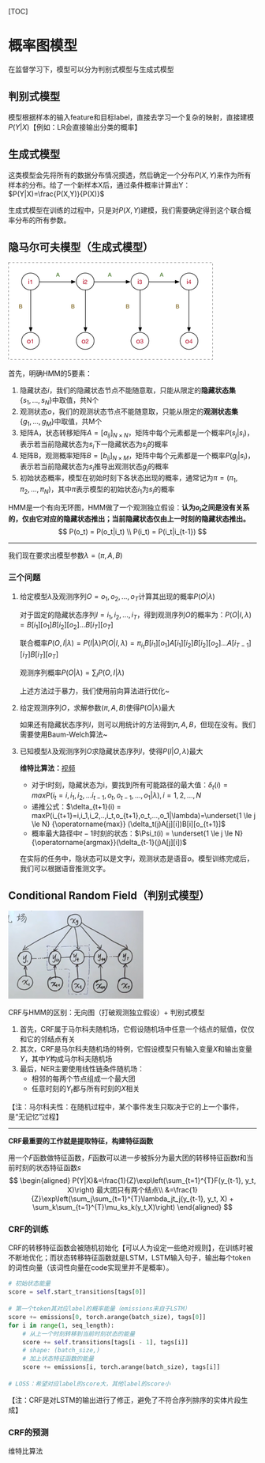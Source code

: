 [TOC]

# 概率图模型

在监督学习下，模型可以分为判别式模型与生成式模型

## 判别式模型

模型根据样本的输入feature和目标label，直接去学习一个复杂的映射，直接建模$P(Y|X)$【例如：LR会直接输出分类的概率】

## 生成式模型

这类模型会先将所有的数据分布情况摸透，然后确定一个分布$P(X,Y)$来作为所有样本的分布。给了一个新样本X后，通过条件概率计算出Y：$P(Y|X)=\frac{P(X,Y)}{P(X)}$

生成式模型在训练的过程中，只是对$P(X,Y)$建模，我们需要确定得到这个联合概率分布的所有参数。



## 隐马尔可夫模型（生成式模型）

![](hmm.png)

首先，明确HMM的5要素：

1. 隐藏状态$i$，我们的隐藏状态节点不能随意取，只能从限定的**隐藏状态集**$\left\{s_1,...,s_N \right\}$中取值，共N个
2. 观测状态$o$，我们的观测状态节点不能随意取，只能从限定的**观测状态集**$\left\{g_1,...,g_M \right\}$中取值，共M个
3. 矩阵A，状态转移矩阵$A=[a_{ij}]_{N \times N}$，矩阵中每个元素都是一个概率$P(s_j|s_i)$，表示若当前隐藏状态为$s_i$下一隐藏状态为$s_j$的概率
4. 矩阵B，观测概率矩阵$B=[b_{ij}]_{N\times M}$，矩阵中每个元素都是一个概率$P(g_j|s_i)$，表示若当前隐藏状态为$s_i$推导出观测状态$g_j$的概率
5. 初始状态概率，模型在初始时刻下各状态出现的概率，通常记为$\pi = \left(\pi_1, \pi_2,...,\pi_N\right)$，其中$\pi$表示模型的初始状态$i_1$为$s_i$的概率

HMM是一个有向无环图，HMM做了一个观测独立假设：**认为$o_i$之间是没有关系的，仅由它对应的隐藏状态推出；当前隐藏状态仅由上一时刻的隐藏状态推出。**
$$
P(o_t) = P(o_t|i_t) \\
P(i_t) = P(i_t|i_{t-1})
$$

------

我们现在要求出模型参数$\lambda = (\pi, A, B)$

### 三个问题

1. 给定模型$\lambda$及观测序列$O={o_1, o_2, ..., o_T}$计算其出现的概率$P(O|\lambda)$

   对于固定的隐藏状态序列$I =i_1,i_2,...,i_T$，得到观测序列$O$的概率为：$P(O|I,\lambda)=B[i_1][o_1]B[i_2][o_2]...B[i_T][o_T]$

   联合概率$P(O,I|\lambda) = P(I|\lambda)P(O|I,\lambda) = \pi_{i_1}B[i_1][o_1]A[i_1][i_2]B[i_2][o_2]...A[i_{T-1}][i_T]B[i_T][o_T]$

   观测序列概率$P(O|\lambda) = \sum_I P(O,I|\lambda)$

   上述方法过于暴力，我们使用前向算法进行优化~

   

2. 给定观测序列$O$，求解参数$(\pi, A, B)$使得$P(O|\lambda)$最大

   如果还有隐藏状态序列$I$，则可以用统计的方法得到$\pi, A, B$，但现在没有。我们需要使用Baum-Welch算法~

   

3. 已知模型$\lambda$及观测序列$O$求隐藏状态序列$I$，使得$P(I|O,\lambda)$最大

   **维特比算法：**[视频](https://www.bilibili.com/video/BV1oZ4y1v79c?p=10&vd_source=0cb506ddc76d40ec3b32014ba5fe9ccb)

   - 对于t时刻，隐藏状态为i，要找到所有可能路径的最大值：$\delta_t(i) = maxP(i_t=i,i_1,i_2,...i_{t-1},o_t,o_{t-1},...,o_1|\lambda),i=1,2,...,N$
   - 递推公式：$\delta_{t+1}(i) = maxP(i_{t+1}=i,i_1,i_2,..,i_t,o_{t+1},o_t,...,o_1|\lambda)=\underset{1 \le j \le N} {\operatorname{max}} (\delta_t(j)A[j][i])B[i][o_{t+1}]$
   - 概率最大路径中$t-1$时刻的状态：$\Psi_t(i) = \underset{1 \le j \le N} {\operatorname{argmax}}(\delta_{t-1}(j)A[j][i])$

   在实际的任务中，隐状态可以是文字$i$，观测状态是语音$o$。模型训练完成后，我们可以根据语音推测文字。



## Conditional Random Field（判别式模型）

![](crf1.png)

CRF与HMM的区别：无向图（打破观测独立假设）+ 判别式模型

1. 首先，CRF属于马尔科夫随机场，它假设随机场中任意一个结点的赋值，仅仅和它的邻结点有关
2. 其次，CRF是马尔科夫随机场的特例，它假设模型只有输入变量$X$和输出变量$Y$，其中$Y$构成马尔科夫随机场
3. 最后，NER主要使用线性链条件随机场：
   - 相邻的每两个节点组成一个最大团
   - 任意时刻的$Y_t$都与所有时刻的$X$相关

【注：马尔科夫性：在随机过程中，某个事件发生只取决于它的上一个事件，是“无记忆”过程】

------

**CRF最重要的工作就是提取特征，构建特征函数**

用一个$F$函数做特征函数，$F$函数可以进一步被拆分为最大团的转移特征函数$t$和当前时刻的状态特征函数$s$
$$
\begin{aligned}
P(Y|X)&=\frac{1}{Z}\exp\left(\sum_{t=1}^{T}F(y_{t-1}, y_t, X)\right) 最大团只有两个结点\\
&=\frac{1}{Z}\exp\left(\sum_j\sum_{t=1}^{T}\lambda_jt_j(y_{t-1}, y_t, X) + \sum_k\sum_{t=1}^{T}\mu_ks_k(y_t,X)\right)
\end{aligned}
$$
### CRF的训练

CRF的转移特征函数会被随机初始化【可以人为设定一些绝对规则】，在训练时被不断地优化；而状态转移特征函数就是LSTM，LSTM输入句子，输出每个token的词性向量（该词性向量在code实现里并不是概率）。

```python
# 初始状态能量
score = self.start_transitions[tags[0]]

# 第一个token其对应label的概率能量（emissions来自于LSTM）
score += emissions[0, torch.arange(batch_size), tags[0]]
for i in range(1, seq_length):
    # 从上一个时刻转移到当前时刻状态的能量       
    score += self.transitions[tags[i - 1], tags[i]]
    # shape: (batch_size,)
    # 加上状态特征函数的能量
    score += emissions[i, torch.arange(batch_size), tags[i]]

# LOSS：希望对应label的score大，其他label的score小 
```

【注：CRF是对LSTM的输出进行了修正，避免了不符合序列排序的实体片段生成】

### CRF的预测

维特比算法